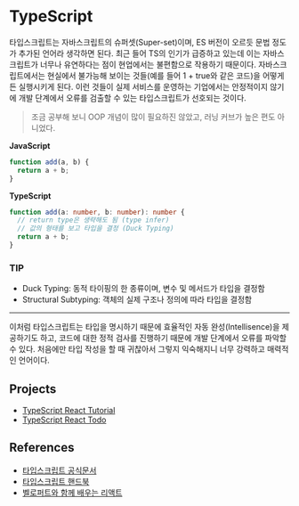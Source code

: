 # TypeScript

타입스크립트는 자바스크립트의 슈퍼셋(Super-set)이며, ES 버전이 오르듯 문법 정도가 추가된 언어라 생각하면 된다. 최근 들어 TS의 인기가 급증하고 있는데 이는 자바스크립트가 너무나 유연하다는 점이 현업에서는 불편함으로 작용하기 때문이다. 자바스크립트에서는 현실에서 불가능해 보이는 것들(예를 들어 1 + true와 같은 코드)을 어떻게든 실행시키게 된다. 이런 것들이 실제 서비스를 운영하는 기업에서는 안정적이지 않기에 개발 단계에서 오류를 검출할 수 있는 타입스크립트가 선호되는 것이다.

> 조금 공부해 보니 OOP 개념이 많이 필요하진 않았고, 러닝 커브가 높은 편도 아니었다.

**JavaScript**

```javascript
function add(a, b) {
  return a + b;
}
```

**TypeScript**

```typescript
function add(a: number, b: number): number {
  // return type은 생략해도 됨 (type infer)
  // 값의 형태를 보고 타입을 결정 (Duck Typing)
  return a + b;
}
```

### TIP

- Duck Typing: 동적 타이핑의 한 종류이며, 변수 및 메서드가 타입을 결정함
- Structural Subtyping: 객체의 실제 구조나 정의에 따라 타입을 결정함

---

이처럼 타입스크립트는 타입을 명시하기 때문에 효율적인 자동 완성(Intellisence)을 제공하기도 하고, 코드에 대한 정적 검사를 진행하기 때문에 개발 단계에서 오류를 파악할 수 있다. 처음에만 타입 작성을 할 때 귀찮아서 그렇지 익숙해지니 너무 강력하고 매력적인 언어이다.

## Projects

- [TypeScript React Tutorial](./projects/ts-react-tutorial)
- [TypeScript React Todo](./projects/ts-react-todo)

## References

- [타입스크립트 공식문서](https://www.typescriptlang.org/)
- [타입스크립트 핸드북](https://joshua1988.github.io/ts/intro.html)
- [벨로퍼트와 함께 배우는 리액트](https://react.vlpt.us/using-typescript)
